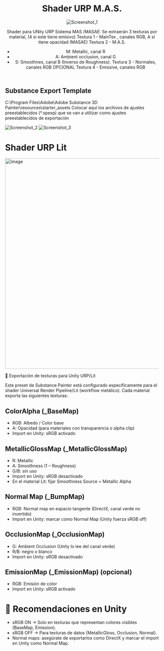 <header>
  
# Shader URP M.A.S.

![Screenshot_1](https://github.com/user-attachments/assets/f93f22be-358d-40f6-a7fe-5beb27589b9d)

Shader para UNity URP 
Sistema MAS /MASAE: Se extraerán 3 texturas por material, (4 si este tiene emisivo)
Textura 1 - MainTex , canales RGB, A si tiene opacidad (MASAE)
Textura 2 - M.A.S.
   - M: Metallic, canal R
   - A: Ambient occlusion, canal G
   - S: Smoothnes, canal B  (Inverso de Roughness).
Textura 3 - Normales, canales RGB
OPCIONAL Textura 4 - Emissive, canales RGB

</header>

## Substance Export Template

C:\Program Files\Adobe\Adobe Substance 3D Painter\resources\starter_assets
Colocar aquí los archivos de ajustes preestablecidos (*.spexp) que se van a utilizar como ajustes preestablecidos de exportación

![Screenshot_2](https://github.com/user-attachments/assets/04e4d969-f9b6-48ff-bdf2-724f9a1f6347)
![Screenshot_3](https://github.com/user-attachments/assets/1aeb12aa-dd70-42aa-806e-e852e9ad1f77)


# Shader URP Lit

<img width="868" height="687" alt="image" src="https://github.com/user-attachments/assets/2e3b75a4-59dd-4c60-849f-2f848b3ea4da" />

🎨 Exportación de texturas para Unity URP/Lit

Este preset de Substance Painter está configurado específicamente para el shader Universal Render Pipeline/Lit (workflow metálico).
Cada material exporta las siguientes texturas:

## ColorAlpha (_BaseMap)

  - RGB: Albedo / Color base
  - A: Opacidad (para materiales con transparencia o alpha clip)
  - Import en Unity: sRGB activado

## MetallicGlossMap (_MetallicGlossMap)

  - R: Metallic
  - A: Smoothness (1 – Roughness)
  - G/B: sin uso
  - Import en Unity: sRGB desactivado
  - En el material Lit: fijar Smoothness Source = Metallic Alpha

## Normal Map (_BumpMap)

  - RGB: Normal map en espacio tangente (DirectX, canal verde no invertido)
  - Import en Unity: marcar como Normal Map (Unity fuerza sRGB off)

## OcclusionMap (_OcclusionMap)

  - G: Ambient Occlusion (Unity lo lee del canal verde)
  - R/B: negro o blanco
  - Import en Unity: sRGB desactivado

## EmissionMap (_EmissionMap) (opcional)

  - RGB: Emisión de color
  - Import en Unity: sRGB activado

# 🔧 Recomendaciones en Unity

  - sRGB ON → Solo en texturas que representan colores visibles (BaseMap, Emission).
  - sRGB OFF → Para texturas de datos (MetallicGloss, Occlusion, Normal).
  - Normal maps: asegúrate de exportarlos como DirectX y marcar el import en Unity como Normal Map.
